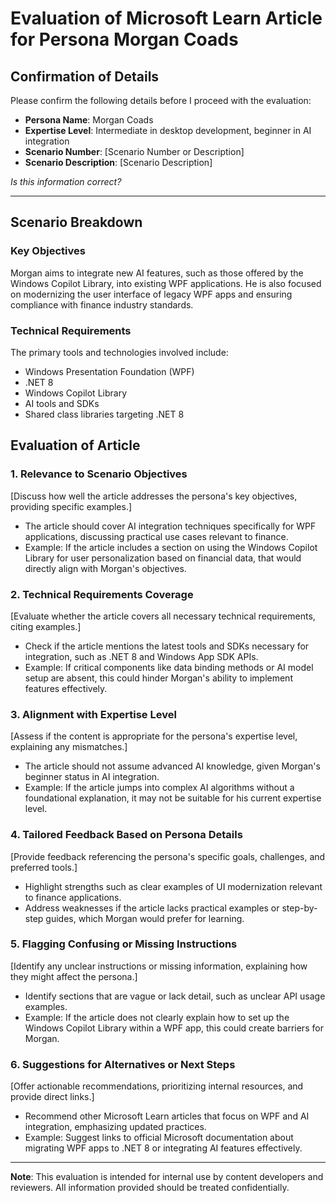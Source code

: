 # Evaluation of Microsoft Learn Article for Persona Morgan Coads  

## Confirmation of Details  

Please confirm the following details before I proceed with the evaluation:  

- **Persona Name**: Morgan Coads  
- **Expertise Level**: Intermediate in desktop development, beginner in AI integration  
- **Scenario Number**: [Scenario Number or Description]  
- **Scenario Description**: [Scenario Description]  
  
*Is this information correct?*  

---  
## Scenario Breakdown  

### Key Objectives  

Morgan aims to integrate new AI features, such as those offered by the Windows Copilot Library, into existing WPF applications. He is also focused on modernizing the user interface of legacy WPF apps and ensuring compliance with finance industry standards.  
  
### Technical Requirements  

The primary tools and technologies involved include:  

- Windows Presentation Foundation (WPF)  
- .NET 8  
- Windows Copilot Library  
- AI tools and SDKs  
- Shared class libraries targeting .NET 8  
  
## Evaluation of Article  

### 1. Relevance to Scenario Objectives  

[Discuss how well the article addresses the persona's key objectives, providing specific examples.]  

- The article should cover AI integration techniques specifically for WPF applications, discussing practical use cases relevant to finance.  
- Example: If the article includes a section on using the Windows Copilot Library for user personalization based on financial data, that would directly align with Morgan's objectives.  
  
### 2. Technical Requirements Coverage  

[Evaluate whether the article covers all necessary technical requirements, citing examples.]  

- Check if the article mentions the latest tools and SDKs necessary for integration, such as .NET 8 and Windows App SDK APIs.  
- Example: If critical components like data binding methods or AI model setup are absent, this could hinder Morgan's ability to implement features effectively.  
  
### 3. Alignment with Expertise Level  

[Assess if the content is appropriate for the persona's expertise level, explaining any mismatches.]  

- The article should not assume advanced AI knowledge, given Morgan's beginner status in AI integration.  
- Example: If the article jumps into complex AI algorithms without a foundational explanation, it may not be suitable for his current expertise level.  
  
### 4. Tailored Feedback Based on Persona Details  

[Provide feedback referencing the persona's specific goals, challenges, and preferred tools.]  

- Highlight strengths such as clear examples of UI modernization relevant to finance applications.  
- Address weaknesses if the article lacks practical examples or step-by-step guides, which Morgan would prefer for learning.  
  
### 5. Flagging Confusing or Missing Instructions  

[Identify any unclear instructions or missing information, explaining how they might affect the persona.]  

- Identify sections that are vague or lack detail, such as unclear API usage examples.  
- Example: If the article does not clearly explain how to set up the Windows Copilot Library within a WPF app, this could create barriers for Morgan.  
  
### 6. Suggestions for Alternatives or Next Steps

[Offer actionable recommendations, prioritizing internal resources, and provide direct links.]  

- Recommend other Microsoft Learn articles that focus on WPF and AI integration, emphasizing updated practices.  
- Example: Suggest links to official Microsoft documentation about migrating WPF apps to .NET 8 or integrating AI features effectively.  
  
---  
**Note**: This evaluation is intended for internal use by content developers and reviewers. All information provided should be treated confidentially.  
